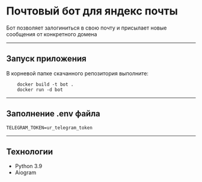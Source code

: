 # Почтовый бот для яндекс почты
Бот позволяет залогиниться в свою почту и присылает новые сообщения от конкретного домена

---
## Запуск приложения
В корневой папке скачанного репозитория выполните:
```
    docker build -t bot .
    docker run -d bot
```

    

---

## Заполнение .env файла
```
TELEGRAM_TOKEN=ur_telegram_token
```
 ---

## Технологии

- Python 3.9
- Aiogram
